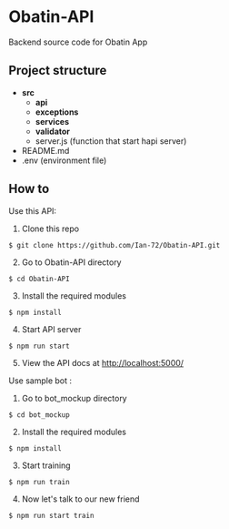 # Obatin-API
Backend source code for Obatin App

## Project structure 

* **src**
  * **api**
  * **exceptions**
  * **services**
  * **validator**
  * server.js (function that start hapi server)
* README.md
* .env (environment file)

## How to

Use this API: 
1) Clone this repo
```
$ git clone https://github.com/Ian-72/Obatin-API.git
```

2) Go to Obatin-API directory
```
$ cd Obatin-API
```

3) Install the required modules
```
$ npm install
```

4) Start API server
```
$ npm run start
```

5) View the API docs at
[http://localhost:5000/](http://localhost:5000/)


Use sample bot :

1) Go to bot_mockup directory
```
$ cd bot_mockup
```

2) Install the required modules
```
$ npm install
```

3) Start training
```
$ npm run train
```
4) Now let's talk to our new friend
```
$ npm run start train
```